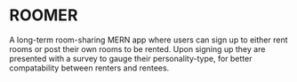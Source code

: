 # ROOMER

A long-term room-sharing MERN app where users can sign up to either rent rooms or post their own rooms to be rented. Upon signing up they are presented with a survey to gauge their personality-type, for better compatability between renters and rentees.
